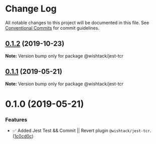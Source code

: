 # Change Log

All notable changes to this project will be documented in this file.
See [Conventional Commits](https://conventionalcommits.org) for commit guidelines.

## [0.1.2](https://github.com/wishtack/wishtack-steroids/compare/@wishtack/jest-tcr@0.1.1...@wishtack/jest-tcr@0.1.2) (2019-10-23)

**Note:** Version bump only for package @wishtack/jest-tcr





## [0.1.1](https://github.com/wishtack/wishtack-steroids/compare/@wishtack/jest-tcr@0.1.0...@wishtack/jest-tcr@0.1.1) (2019-05-21)

**Note:** Version bump only for package @wishtack/jest-tcr





# 0.1.0 (2019-05-21)


### Features

* ✅ Added Jest Test && Commit || Revert plugin `@wishtack/jest-tcr`. ([1c0cd0c](https://github.com/wishtack/wishtack-steroids/commit/1c0cd0c))
